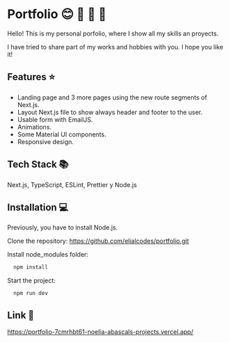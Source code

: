 # Portfolio :blush: :open_file_folder: :purple_heart: :pencil:

Hello! This is my personal porfolio, where I show all my skills an proyects.

I have tried to share part of my works and hobbies with you. I hope you like it!

## Features :star:

- Landing page and 3 more pages using the new route segments of Next.js.
- Layout Next.js file to show always header and footer to the user.
- Usable form with EmailJS.
- Animations.
- Some Material UI components.
- Responsive design.

## Tech Stack :books:

Next.js, TypeScript, ESLint, Prettier y Node.js

## Installation :computer:

Previously, you have to install Node.js.

Clone the repository: https://github.com/elialcodes/portfolio.git

Install node_modules folder:

```bash
  npm install
```

Start the project:

```bash
  npm run dev
```

## Link :link:

https://portfolio-7cmrhbt61-noelia-abascals-projects.vercel.app/

